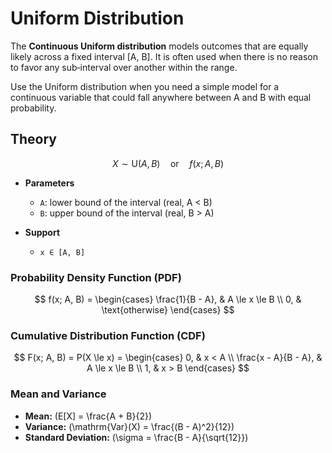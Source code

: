# Uniform Distribution

The **Continuous Uniform distribution** models outcomes that are equally likely across a fixed interval [A, B]. It is often used when there is no reason to favor any sub‑interval over another within the range.

Use the Uniform distribution when you need a simple model for a continuous variable that could fall anywhere between A and B with equal probability.

## Theory

$$X \sim \mathrm{U}(A, B)\quad\text{or}\quad f(x; A, B)$$

- **Parameters**

  - `A`: lower bound of the interval (real, A < B)
  - `B`: upper bound of the interval (real, B > A)

- **Support**
  - `x ∈ [A, B]`

### Probability Density Function (PDF)

$$
 f(x; A, B) =
    \begin{cases}
      \frac{1}{B - A}, & A \le x \le B \\
      0, & \text{otherwise}
    \end{cases}
$$

### Cumulative Distribution Function (CDF)

$$
 F(x; A, B) = P(X \le x) =
    \begin{cases}
      0, & x < A \\
      \frac{x - A}{B - A}, & A \le x \le B \\
      1, & x > B
    \end{cases}
$$

### Mean and Variance

- **Mean:** \(E[X] = \frac{A + B}{2}\)
- **Variance:** \(\mathrm{Var}(X) = \frac{(B - A)^2}{12}\)
- **Standard Deviation:** \(\sigma = \frac{B - A}{\sqrt{12}}\)
